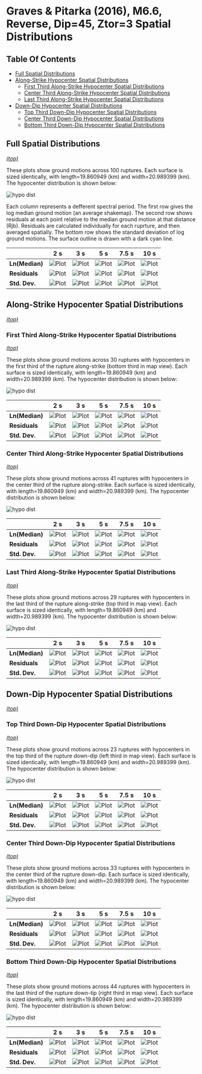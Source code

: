# Graves & Pitarka (2016), M6.6, Reverse, Dip=45, Ztor=3 Spatial Distributions

## Table Of Contents
* [Full Spatial Distributions](#full-spatial-distributions)
* [Along-Strike Hypocenter Spatial Distributions](#along-strike-hypocenter-spatial-distributions)
  * [First Third Along-Strike Hypocenter Spatial Distributions](#first-third-along-strike-hypocenter-spatial-distributions)
  * [Center Third Along-Strike Hypocenter Spatial Distributions](#center-third-along-strike-hypocenter-spatial-distributions)
  * [Last Third Along-Strike Hypocenter Spatial Distributions](#last-third-along-strike-hypocenter-spatial-distributions)
* [Down-Dip Hypocenter Spatial Distributions](#down-dip-hypocenter-spatial-distributions)
  * [Top Third Down-Dip Hypocenter Spatial Distributions](#top-third-down-dip-hypocenter-spatial-distributions)
  * [Center Third Down-Dip Hypocenter Spatial Distributions](#center-third-down-dip-hypocenter-spatial-distributions)
  * [Bottom Third Down-Dip Hypocenter Spatial Distributions](#bottom-third-down-dip-hypocenter-spatial-distributions)
## Full Spatial Distributions
*[(top)](#table-of-contents)*

These plots show ground motions across 100 ruptures. Each surface is sized identically, with length=19.860949 (km) and width=20.989399 (km). The hypocenter distribution is shown below:

![hypo dist](resources/full_hypos.png)

Each column represents a defferent spectral period. The first row gives the log median ground motion (an average shakemap). The second row shows residuals at each point relative to the median ground motion at that distance (Rjb). Residuals are calculated individually for each ruprture, and then averaged spatially. The bottom row shows the standard deviation of log ground motions. The surface outline is drawn with a dark cyan line.

|  | 2 s | 3 s | 5 s | 7.5 s | 10 s |
|-----|-----|-----|-----|-----|-----|
| **Ln(Median)** | ![Plot](resources/full_mean_2s.png) | ![Plot](resources/full_mean_3s.png) | ![Plot](resources/full_mean_5s.png) | ![Plot](resources/full_mean_7.5s.png) | ![Plot](resources/full_mean_10s.png) |
| **Residuals** | ![Plot](resources/full_residual_2s.png) | ![Plot](resources/full_residual_3s.png) | ![Plot](resources/full_residual_5s.png) | ![Plot](resources/full_residual_7.5s.png) | ![Plot](resources/full_residual_10s.png) |
| **Std. Dev.** | ![Plot](resources/full_std_dev_2s.png) | ![Plot](resources/full_std_dev_3s.png) | ![Plot](resources/full_std_dev_5s.png) | ![Plot](resources/full_std_dev_7.5s.png) | ![Plot](resources/full_std_dev_10s.png) |

## Along-Strike Hypocenter Spatial Distributions
*[(top)](#table-of-contents)*

### First Third Along-Strike Hypocenter Spatial Distributions
*[(top)](#table-of-contents)*

These plots show ground motions across 30 ruptures with hypocenters in the first third of the rupture along-strike (bottom third in map view). Each surface is sized identically, with length=19.860949 (km) and width=20.989399 (km). The hypocenter distribution is shown below:

![hypo dist](resources/first_third_strike_hypos.png)

|  | 2 s | 3 s | 5 s | 7.5 s | 10 s |
|-----|-----|-----|-----|-----|-----|
| **Ln(Median)** | ![Plot](resources/first_third_strike_hypos_mean_2s.png) | ![Plot](resources/first_third_strike_hypos_mean_3s.png) | ![Plot](resources/first_third_strike_hypos_mean_5s.png) | ![Plot](resources/first_third_strike_hypos_mean_7.5s.png) | ![Plot](resources/first_third_strike_hypos_mean_10s.png) |
| **Residuals** | ![Plot](resources/first_third_strike_hypos_residual_2s.png) | ![Plot](resources/first_third_strike_hypos_residual_3s.png) | ![Plot](resources/first_third_strike_hypos_residual_5s.png) | ![Plot](resources/first_third_strike_hypos_residual_7.5s.png) | ![Plot](resources/first_third_strike_hypos_residual_10s.png) |
| **Std. Dev.** | ![Plot](resources/first_third_strike_hypos_std_dev_2s.png) | ![Plot](resources/first_third_strike_hypos_std_dev_3s.png) | ![Plot](resources/first_third_strike_hypos_std_dev_5s.png) | ![Plot](resources/first_third_strike_hypos_std_dev_7.5s.png) | ![Plot](resources/first_third_strike_hypos_std_dev_10s.png) |

### Center Third Along-Strike Hypocenter Spatial Distributions
*[(top)](#table-of-contents)*

These plots show ground motions across 41 ruptures with hypocenters in the center third of the rupture along-strike. Each surface is sized identically, with length=19.860949 (km) and width=20.989399 (km). The hypocenter distribution is shown below:

![hypo dist](resources/center_third_strike_hypos.png)

|  | 2 s | 3 s | 5 s | 7.5 s | 10 s |
|-----|-----|-----|-----|-----|-----|
| **Ln(Median)** | ![Plot](resources/center_third_strike_hypos_mean_2s.png) | ![Plot](resources/center_third_strike_hypos_mean_3s.png) | ![Plot](resources/center_third_strike_hypos_mean_5s.png) | ![Plot](resources/center_third_strike_hypos_mean_7.5s.png) | ![Plot](resources/center_third_strike_hypos_mean_10s.png) |
| **Residuals** | ![Plot](resources/center_third_strike_hypos_residual_2s.png) | ![Plot](resources/center_third_strike_hypos_residual_3s.png) | ![Plot](resources/center_third_strike_hypos_residual_5s.png) | ![Plot](resources/center_third_strike_hypos_residual_7.5s.png) | ![Plot](resources/center_third_strike_hypos_residual_10s.png) |
| **Std. Dev.** | ![Plot](resources/center_third_strike_hypos_std_dev_2s.png) | ![Plot](resources/center_third_strike_hypos_std_dev_3s.png) | ![Plot](resources/center_third_strike_hypos_std_dev_5s.png) | ![Plot](resources/center_third_strike_hypos_std_dev_7.5s.png) | ![Plot](resources/center_third_strike_hypos_std_dev_10s.png) |

### Last Third Along-Strike Hypocenter Spatial Distributions
*[(top)](#table-of-contents)*

These plots show ground motions across 29 ruptures with hypocenters in the last third of the rupture along-strike (top third in map view). Each surface is sized identically, with length=19.860949 (km) and width=20.989399 (km). The hypocenter distribution is shown below:

![hypo dist](resources/last_third_strike_hypos.png)

|  | 2 s | 3 s | 5 s | 7.5 s | 10 s |
|-----|-----|-----|-----|-----|-----|
| **Ln(Median)** | ![Plot](resources/last_third_strike_hypos_mean_2s.png) | ![Plot](resources/last_third_strike_hypos_mean_3s.png) | ![Plot](resources/last_third_strike_hypos_mean_5s.png) | ![Plot](resources/last_third_strike_hypos_mean_7.5s.png) | ![Plot](resources/last_third_strike_hypos_mean_10s.png) |
| **Residuals** | ![Plot](resources/last_third_strike_hypos_residual_2s.png) | ![Plot](resources/last_third_strike_hypos_residual_3s.png) | ![Plot](resources/last_third_strike_hypos_residual_5s.png) | ![Plot](resources/last_third_strike_hypos_residual_7.5s.png) | ![Plot](resources/last_third_strike_hypos_residual_10s.png) |
| **Std. Dev.** | ![Plot](resources/last_third_strike_hypos_std_dev_2s.png) | ![Plot](resources/last_third_strike_hypos_std_dev_3s.png) | ![Plot](resources/last_third_strike_hypos_std_dev_5s.png) | ![Plot](resources/last_third_strike_hypos_std_dev_7.5s.png) | ![Plot](resources/last_third_strike_hypos_std_dev_10s.png) |

## Down-Dip Hypocenter Spatial Distributions
*[(top)](#table-of-contents)*

### Top Third Down-Dip Hypocenter Spatial Distributions
*[(top)](#table-of-contents)*

These plots show ground motions across 23 ruptures with hypocenters in the top third of the rupture down-dip (left third in map view). Each surface is sized identically, with length=19.860949 (km) and width=20.989399 (km). The hypocenter distribution is shown below:

![hypo dist](resources/top_third_dip_hypos.png)

|  | 2 s | 3 s | 5 s | 7.5 s | 10 s |
|-----|-----|-----|-----|-----|-----|
| **Ln(Median)** | ![Plot](resources/top_third_dip_hypos_mean_2s.png) | ![Plot](resources/top_third_dip_hypos_mean_3s.png) | ![Plot](resources/top_third_dip_hypos_mean_5s.png) | ![Plot](resources/top_third_dip_hypos_mean_7.5s.png) | ![Plot](resources/top_third_dip_hypos_mean_10s.png) |
| **Residuals** | ![Plot](resources/top_third_dip_hypos_residual_2s.png) | ![Plot](resources/top_third_dip_hypos_residual_3s.png) | ![Plot](resources/top_third_dip_hypos_residual_5s.png) | ![Plot](resources/top_third_dip_hypos_residual_7.5s.png) | ![Plot](resources/top_third_dip_hypos_residual_10s.png) |
| **Std. Dev.** | ![Plot](resources/top_third_dip_hypos_std_dev_2s.png) | ![Plot](resources/top_third_dip_hypos_std_dev_3s.png) | ![Plot](resources/top_third_dip_hypos_std_dev_5s.png) | ![Plot](resources/top_third_dip_hypos_std_dev_7.5s.png) | ![Plot](resources/top_third_dip_hypos_std_dev_10s.png) |

### Center Third Down-Dip Hypocenter Spatial Distributions
*[(top)](#table-of-contents)*

These plots show ground motions across 33 ruptures with hypocenters in the center third of the rupture down-dip. Each surface is sized identically, with length=19.860949 (km) and width=20.989399 (km). The hypocenter distribution is shown below:

![hypo dist](resources/center_third_dip_hypos.png)

|  | 2 s | 3 s | 5 s | 7.5 s | 10 s |
|-----|-----|-----|-----|-----|-----|
| **Ln(Median)** | ![Plot](resources/center_third_dip_hypos_mean_2s.png) | ![Plot](resources/center_third_dip_hypos_mean_3s.png) | ![Plot](resources/center_third_dip_hypos_mean_5s.png) | ![Plot](resources/center_third_dip_hypos_mean_7.5s.png) | ![Plot](resources/center_third_dip_hypos_mean_10s.png) |
| **Residuals** | ![Plot](resources/center_third_dip_hypos_residual_2s.png) | ![Plot](resources/center_third_dip_hypos_residual_3s.png) | ![Plot](resources/center_third_dip_hypos_residual_5s.png) | ![Plot](resources/center_third_dip_hypos_residual_7.5s.png) | ![Plot](resources/center_third_dip_hypos_residual_10s.png) |
| **Std. Dev.** | ![Plot](resources/center_third_dip_hypos_std_dev_2s.png) | ![Plot](resources/center_third_dip_hypos_std_dev_3s.png) | ![Plot](resources/center_third_dip_hypos_std_dev_5s.png) | ![Plot](resources/center_third_dip_hypos_std_dev_7.5s.png) | ![Plot](resources/center_third_dip_hypos_std_dev_10s.png) |

### Bottom Third Down-Dip Hypocenter Spatial Distributions
*[(top)](#table-of-contents)*

These plots show ground motions across 44 ruptures with hypocenters in the last third of the rupture down-tip (right third in map view). Each surface is sized identically, with length=19.860949 (km) and width=20.989399 (km). The hypocenter distribution is shown below:

![hypo dist](resources/bottom_third_dip_hypos.png)

|  | 2 s | 3 s | 5 s | 7.5 s | 10 s |
|-----|-----|-----|-----|-----|-----|
| **Ln(Median)** | ![Plot](resources/bottom_third_dip_hypos_mean_2s.png) | ![Plot](resources/bottom_third_dip_hypos_mean_3s.png) | ![Plot](resources/bottom_third_dip_hypos_mean_5s.png) | ![Plot](resources/bottom_third_dip_hypos_mean_7.5s.png) | ![Plot](resources/bottom_third_dip_hypos_mean_10s.png) |
| **Residuals** | ![Plot](resources/bottom_third_dip_hypos_residual_2s.png) | ![Plot](resources/bottom_third_dip_hypos_residual_3s.png) | ![Plot](resources/bottom_third_dip_hypos_residual_5s.png) | ![Plot](resources/bottom_third_dip_hypos_residual_7.5s.png) | ![Plot](resources/bottom_third_dip_hypos_residual_10s.png) |
| **Std. Dev.** | ![Plot](resources/bottom_third_dip_hypos_std_dev_2s.png) | ![Plot](resources/bottom_third_dip_hypos_std_dev_3s.png) | ![Plot](resources/bottom_third_dip_hypos_std_dev_5s.png) | ![Plot](resources/bottom_third_dip_hypos_std_dev_7.5s.png) | ![Plot](resources/bottom_third_dip_hypos_std_dev_10s.png) |

